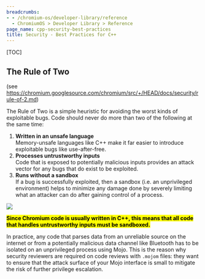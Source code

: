 ```yaml
---
breadcrumbs:
- - /chromium-os/developer-library/reference
  - ChromiumOS > Developer Library > Reference
page_name: cpp-security-best-practices
title: Security - Best Practices for C++
---
```


[TOC]

## The Rule of Two

(see https://chromium.googlesource.com/chromium/src/+/HEAD/docs/security/rule-of-2.md)

The Rule of Two is a simple heuristic for avoiding the worst kinds of
exploitable bugs. Code should never do more than two of the following at the
same time:

1.  **Written in an unsafe language** \
    Memory-unsafe languages like C++ make it far easier to introduce exploitable
    bugs like use-after-free.
2.  **Processes untrustworthy inputs** \
    Code that is exposed to potentially malicious inputs provides an attack
    vector for any bugs that do exist to be exploited.
3.  **Runs without a sandbox** \
    If a bug is successfully exploited, then a sandbox (i.e. an unprivileged
    environment) helps to minimize any damage done by severely limiting what an
    attacker can do after gaining control of a process.

![](images/rule-of-two.png)

<mark><strong>Since Chromium code is usually written in C++, this means that all
code that handles untrustworthy inputs must be sandboxed.</strong></mark>

In practice, any code that parses data from an unreliable source on the internet
or from a potentially malicious data channel like Bluetooth has to be isolated
on an unprivileged process using Mojo. This is the reason why security reviewers
are required on code reviews with `.mojom` files: they want to ensure that the
attack surface of your Mojo interface is small to mitigate the risk of further
privilege escalation.
